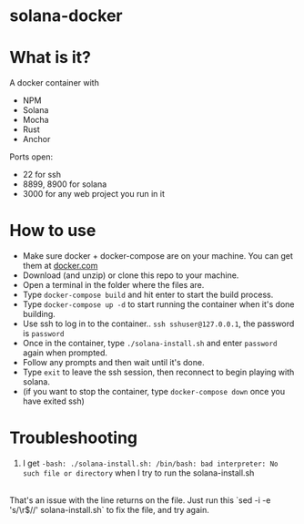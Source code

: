 # solana-docker
# What is it?
A docker container with 
* NPM
* Solana
* Mocha
* Rust
* Anchor

Ports open:
* 22 for ssh
* 8899, 8900 for solana
* 3000 for any web project you run in it


# How to use
* Make sure docker + docker-compose are on your machine. You can get them at [docker.com](https://docs.docker.com/get-docker/)
* Download (and unzip) or clone this repo to your machine.
* Open a terminal in the folder where the files are.
* Type `docker-compose build` and hit enter to start the build process.
* Type `docker-compose up -d` to start running the container when it's done building.
* Use ssh to log in to the container.. `ssh sshuser@127.0.0.1`, the password is `password`
* Once in the container, type `./solana-install.sh` and enter `password` again when prompted.
* Follow any prompts and then wait until it's done.
* Type `exit` to leave the ssh session, then reconnect to begin playing with solana.
* (if you want to stop the container, type `docker-compose down` once you have exited ssh)

# Troubleshooting
1) I get `-bash: ./solana-install.sh: /bin/bash: bad interpreter: No such file or directory` when I try to run the solana-install.sh
<br>
That's an issue with the line returns on the file. Just run this `sed -i -e 's/\r$//' solana-install.sh` to fix the file, and try again. 

